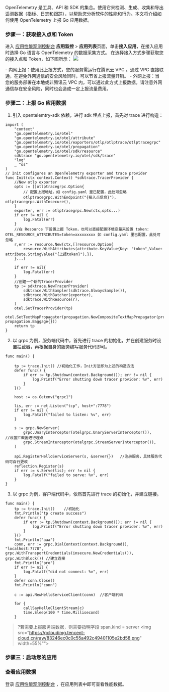 OpenTelemetry 是工具、API 和 SDK 的集合。使用它来检测、生成、收集和导出遥测数据（指标、日志和跟踪），以帮助您分析软件的性能和行为。本文将介绍如何使用 OpenTelemetry 上报 Go 应用数据。




### 步骤一：获取接入点和 Token

进入 [应用性能观测控制台](https://console.cloud.tencent.com/apm) **应用监控** > **应用列表**页面，单击**接入应用**，在接入应用时选择 Go 语言与 OpenTelemetry 的数据采集方式。
在选择接入方式步骤获取您的接入点和 Token，如下图所示：
![](https://main.qcloudimg.com/raw/d7d94913947d31edf70e85c6462c6bac.png)

<dx-alert infotype="explain" title="上报方式说明">
- 内网上报：使用此上报方式，您的服务需运行在腾讯云 VPC 。通过 VPC 直接联通，在避免外网通信的安全风险同时，可以节省上报流量开销。
- 外网上报：当您的服务部署在本地或非腾讯云 VPC 内，可以通过此方式上报数据。请注意外网通信存在安全风险，同时也会造成一定上报流量费用。
</dx-alert>


### 步骤二：上报 Go 应用数据

1. 引入 opentelemtry-sdk 依赖，进行 sdk 埋点上报，首先对 trace 进行构造：
```
import (
	"context"
	"go.opentelemetry.io/otel"
	"go.opentelemetry.io/otel/attribute"
	"go.opentelemetry.io/otel/exporters/otlp/otlptrace/otlptracegrpc"
	"go.opentelemetry.io/otel/propagation"
	"go.opentelemetry.io/otel/sdk/resource"
	sdktrace "go.opentelemetry.io/otel/sdk/trace"
	"log"
	_ "os"
)
// Init configures an OpenTelemetry exporter and trace provider
func Init(ctx context.Context) *sdktrace.TracerProvider {
	//New otlp exporter
	opts := []otlptracegrpc.Option{
		// 配置上报地址，如 config.yaml 里已配置，此处可忽略
		otlptracegrpc.WithEndpoint("{接入点信息}"), otlptracegrpc.WithInsecure(),
	}
	exporter, err := otlptracegrpc.New(ctx,opts...)
	if err != nil {
		log.Fatal(err)
	}
	//在 Resource 下设置上报 Token，也可以直接配置环境变量来设置 token: OTEL_RESOURCE_ATTRIBUTES=token=xxxxxxxxx 如 config.yaml 里已配置，此处可忽略
	r,err := resource.New(ctx,[]resource.Option{
		resource.WithAttributes(attribute.KeyValue{Key: "token",Value: attribute.StringValue("{上报token}"),}),
	}...)

	if err != nil{
		log.Fatal(err)
	}
	//创建一个新的TracerProvider
	tp := sdktrace.NewTracerProvider(
		sdktrace.WithSampler(sdktrace.AlwaysSample()),
		sdktrace.WithBatcher(exporter),
		sdktrace.WithResource(r),
	)
	otel.SetTracerProvider(tp)
	otel.SetTextMapPropagator(propagation.NewCompositeTextMapPropagator(propagation.TraceContext{}, propagation.Baggage{}))
	return tp
}
```
2. 以 grpc 为例，服务端代码中，首先进行 trace 的初始化，并在创建服务时设置拦截器，再根据自身的服务编写服务代码即可。
```
func main() {

	tp := trace.Init() //初始化工作，Init方法即为上述的构造方法
	defer func() {
		if err := tp.Shutdown(context.Background()); err != nil {
			log.Printf("Error shutting down tracer provider: %v", err)
		}
	}()

	host := os.Getenv("grpc1")

	lis, err := net.Listen("tcp", host+":7778")
	if err != nil {
		log.Fatalf("failed to listen: %v", err)
	}

	s := grpc.NewServer(
		grpc.UnaryInterceptor(otelgrpc.UnaryServerInterceptor()),     //设置拦截器进行埋点
		grpc.StreamInterceptor(otelgrpc.StreamServerInterceptor()),
	)

	api.RegisterHelloServiceServer(s, &server{})   //注册服务，具体服务代码可自行更改
	reflection.Register(s)
	if err := s.Serve(lis); err != nil {
		log.Fatalf("failed to serve: %v", err)
	}
}
```
3. 以 grpc 为例，客户端代码中，依然首先进行 trace 的初始化，并建立链接。
```
func main() {
	tp := trace.Init()    //初始化
	fmt.Println("tp create success")
	defer func() {
		if err := tp.Shutdown(context.Background()); err != nil {
			log.Printf("Error shutting down tracer provider: %v", err)
		}
	}()
	fmt.Println("aaa")
	conn, err := grpc.DialContext(context.Background(), "localhost:7778", grpc.WithTransportCredentials(insecure.NewCredentials()), grpc.WithBlock()) //建立连接
	fmt.Println("pro")
	if err != nil {
		log.Fatalf("did not connect: %v", err)
	}
	defer conn.Close()
	fmt.Println("conn")

	c := api.NewHelloServiceClient(conn)  //客户端代码

	for {
		callSayHelloClientStream(c)
		time.Sleep(100 * time.Millisecond)
	}
```

>?若需要上报服务端数据，则需要指明字段 span.kind = server 
><img src="https://qcloudimg.tencent-cloud.cn/raw/83246ec0c0c55a492c49401105e2bd58.png" width=55%"">

### 步骤三：启动您的应用



### 查看应用数据
登录 [应用性能观测控制台](https://console.cloud.tencent.com/apm) ，在应用列表中即可查看性能数据。

